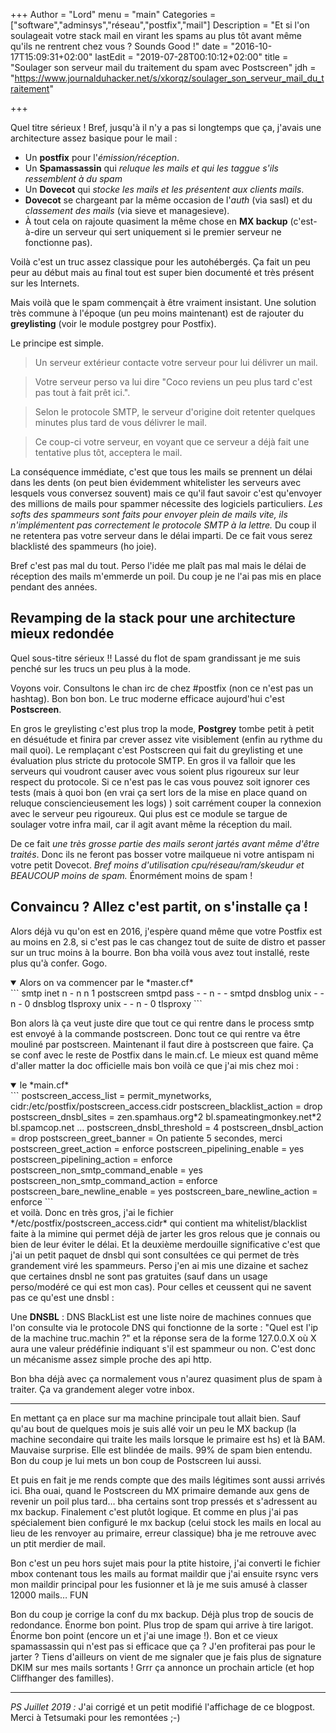 +++
Author = "Lord"
menu = "main"
Categories = ["software","adminsys","réseau","postfix","mail"]
Description = "Et si l'on soulageait votre stack mail en virant les spams au plus tôt avant même qu'ils ne rentrent chez vous ? Sounds Good !"
date = "2016-10-17T15:09:31+02:00"
lastEdit = "2019-07-28T00:10:12+02:00"
title = "Soulager son serveur mail du traitement du spam avec Postscreen"
jdh = "https://www.journalduhacker.net/s/xkorqz/soulager_son_serveur_mail_du_traitement"

+++

Quel titre sérieux !
Bref, jusqu'à il n'y a pas si longtemps que ça, j'avais une architecture assez basique pour le mail :

  - Un **postfix** pour l'*émission/réception*.
  - Un **Spamassassin** qui *reluque les mails et qui les taggue s'ils ressemblent à du spam*
  - Un **Dovecot** qui *stocke les mails et les présentent aux clients mails*.
  - **Dovecot** se chargeant par la même occasion de l'*auth* (via sasl) et du *classement des mails* (via sieve et managesieve).
  - À tout cela on rajoute quasiment la même chose en **MX backup** (c'est-à-dire un serveur qui sert uniquement si le premier serveur ne fonctionne pas).

Voilà c'est un truc assez classique pour les autohébergés.
Ça fait un peu peur au début mais au final tout est super bien documenté et très présent sur les Internets.

Mais voilà que le spam commençait à être vraiment insistant.
Une solution très commune à l'époque (un peu moins maintenant) est de rajouter du **greylisting** (voir le module postgrey pour Postfix).

Le principe est simple.

 > Un serveur extérieur contacte votre serveur pour lui délivrer un mail.

 > Votre serveur perso va lui dire "Coco reviens un peu plus tard c'est pas tout à fait prêt ici.".

 > Selon le protocole SMTP, le serveur d'origine doit retenter quelques minutes plus tard de vous délivrer le mail.
 
 > Ce coup-ci votre serveur, en voyant que ce serveur a déjà fait une tentative plus tôt, acceptera le mail.

La conséquence immédiate, c'est que tous les mails se prennent un délai dans les dents (on peut bien évidemment whitelister les serveurs avec lesquels vous conversez souvent) mais ce qu'il faut savoir c'est qu'envoyer des millions de mails pour spammer nécessite des logiciels particuliers.
*Les softs des spammeurs sont faits pour envoyer plein de mails vite, ils n'implémentent pas correctement le protocole SMTP à la lettre.*
Du coup il ne retentera pas votre serveur dans le délai imparti.
De ce fait vous serez blacklisté des spammeurs (ho joie).

Bref c'est pas mal du tout.
Perso l'idée me plaît pas mal mais le délai de réception des mails m'emmerde un poil.
Du coup je ne l'ai pas mis en place pendant des années.

## Revamping de la stack pour une architecture mieux redondée
Quel sous-titre sérieux !!
Lassé du flot de spam grandissant je me suis penché sur les trucs un peu plus à la mode.

Voyons voir.
Consultons le chan irc de chez #postfix (non ce n'est pas un hashtag).
Bon bon bon.
Le truc moderne efficace aujourd'hui c'est **Postscreen**.

En gros le greylisting c'est plus trop la mode, **Postgrey** tombe petit à petit en désuétude et finira par crever assez vite visiblement (enfin au rythme du mail quoi).
Le remplaçant c'est Postscreen qui fait du greylisting et une évaluation plus stricte du protocole SMTP.
En gros il va falloir que les serveurs qui voudront causer avec vous soient plus rigoureux sur leur respect du protocole.
Si ce n'est pas le cas vous pouvez soit ignorer ces tests (mais à quoi bon (en vrai ça sert lors de la mise en place quand on reluque consciencieusement les logs) ) soit carrément couper la connexion avec le serveur peu rigoureux.
Qui plus est ce module se targue de soulager votre infra mail, car il agit avant même la réception du mail.

De ce fait *une très grosse partie des mails seront jartés avant même d'être traités*.
Donc ils ne feront pas bosser votre mailqueue ni votre antispam ni votre petit Dovecot.
*Bref moins d'utilisation cpu/réseau/ram/skeudur et BEAUCOUP moins de spam.*
Énormément moins de spam !

## Convaincu ? Allez c'est partit, on s'installe ça !

Alors déjà vu qu'on est en 2016, j'espère quand même que votre Postfix est au moins en 2.8, si c'est pas le cas changez tout de suite de distro et passer sur un truc moins à la bourre.
Bon bha voilà vous avez tout installé, reste plus qu'à confer.
Gogo.

<details open>
<summary>Alors on va commencer par le *master.cf*</summary>
```
smtp     inet n - n n 1 postscreen
smtpd    pass - - n - - smtpd
dnsblog  unix - - n - 0 dnsblog
tlsproxy unix - - n - 0 tlsproxy
```
</details>

Bon alors là ça veut juste dire que tout ce qui rentre dans le process smtp est envoyé à la commande postscreen.
Donc tout ce qui rentre va être mouliné par postscreen.
Maintenant il faut dire à postscreen que faire.
Ça se conf avec le reste de Postfix dans le main.cf.
Le mieux est quand même d'aller matter la doc officielle mais bon voilà ce que j'ai mis chez moi :
<details open>
<summary>le *main.cf*</summary>
```
postscreen_access_list = permit_mynetworks, cidr:/etc/postfix/postscreen_access.cidr
postscreen_blacklist_action = drop
postscreen_dnsbl_sites =
zen.spamhaus.org*2
bl.spameatingmonkey.net*2
bl.spamcop.net
…
postscreen_dnsbl_threshold = 4
postscreen_dnsbl_action = drop
postscreen_greet_banner = On patiente 5 secondes, merci
postscreen_greet_action = enforce
postscreen_pipelining_enable = yes
postscreen_pipelining_action = enforce
postscreen_non_smtp_command_enable = yes
postscreen_non_smtp_command_action = enforce
postscreen_bare_newline_enable = yes
postscreen_bare_newline_action = enforce
```
</details>
et voilà.
Donc en très gros, j'ai le fichier */etc/postfix/postscreen_access.cidr* qui contient ma whitelist/blacklist faite à la mimine qui permet déjà de jarter les gros relous que je connais ou bien de leur éviter le délai.
Et la deuxième merdouille significative c'est que j'ai un petit paquet de dnsbl qui sont consultées ce qui permet de très grandement viré les spammeurs.
Perso j'en ai mis une dizaine et sachez que certaines dnsbl ne sont pas gratuites (sauf dans un usage perso/modéré ce qui est mon cas).
Pour celles et ceussent qui ne savent pas ce qu'est une dnsbl :

Une **DNSBL** : DNS BlackList est une liste noire de machines connues que l'on consulte via le protocole DNS qui fonctionne de la sorte : "Quel est l'ip de la machine truc.machin ?" et la réponse sera de la forme 127.0.0.X où X aura une valeur prédéfinie indiquant s'il est spammeur ou non.
C'est donc un mécanisme assez simple proche des api http.

Bon bha déjà avec ça normalement vous n'aurez quasiment plus de spam à traiter.
Ça va grandement aleger votre inbox.

<hr>
En mettant ça en place sur ma machine principale tout allait bien.
Sauf qu'au bout de quelques mois je suis allé voir un peu le MX backup (la machine secondaire qui traite les mails lorsque le primaire est hs) et là BAM.
Mauvaise surprise.
Elle est blindée de mails.
99% de spam bien entendu.
Bon du coup je lui mets un bon coup de Postscreen lui aussi.

Et puis en fait je me rends compte que des mails légitimes sont aussi arrivés ici.
Bha ouai, quand le Postscreen du MX primaire demande aux gens de revenir un poil plus tard… bha certains sont trop pressés et s'adressent au mx backup.
Finalement c'est plutôt logique.
Et comme en plus j'ai pas spécialement bien configuré le mx backup (celui stock les mails en local au lieu de les renvoyer au primaire, erreur classique) bha je me retrouve avec un ptit merdier de mail.

Bon c'est un peu hors sujet mais pour la ptite histoire, j'ai converti le fichier mbox contenant tous les mails au format maildir que j'ai ensuite rsync vers mon maildir principal pour les fusionner et là je me suis amusé à classer 12000 mails… FUN

Bon du coup je corrige la conf du mx backup.
Déjà plus trop de soucis de redondance.
Énorme bon point.
Plus trop de spam qui arrive à tire larigot.
Énorme bon point (encore un et j'ai une image !).
Bon et ce vieux spamassassin qui n'est pas si efficace que ça ? J'en profiterai pas pour le jarter ? Tiens d'ailleurs on vient de me signaler que je fais plus de signature DKIM sur mes mails sortants !
Grrr ça annonce un prochain article (et hop Cliffhanger des familles).

------
*PS Juillet 2019 :* J'ai corrigé et un petit modifié l'affichage de ce blogpost. Merci à Tetsumaki pour les remontées ;-)
